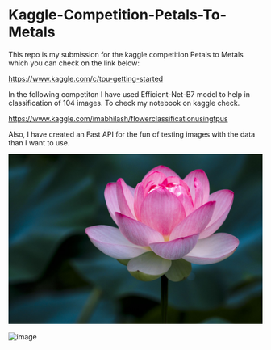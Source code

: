 # Kaggle-Competition-Petals-To-Metals


This repo is my submission for the kaggle competition Petals to Metals which you can check on the link below:

https://www.kaggle.com/c/tpu-getting-started

In the following competiton I have used Efficient-Net-B7 model to help in classification of 104 images.
To check my notebook on kaggle check.

https://www.kaggle.com/imabhilash/flowerclassificationusingtpus

Also, I have created an Fast API for the fun of testing images with the data than I want to use.




![image](lotus.jpg)




![image](fastAPI_Result.jpg)
